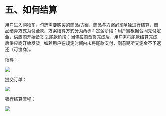 # 五、如何结算

用户进入购物车，勾选需要购买的商品/方案，商品与方案必须单独进行结算，商品结算方式为付全款，方案结算方式分为两步:1.定金阶段：用户需根据合同先付定金，供应商开始备货 2.尾款阶段：当供应商备货完成后，用户需将尾款结算完成后供应商开始发货，如若用户在规定时间内未将尾款支付，则前期所交定金不予返还（可协商）。

结算：

![](https://i.imgur.com/FwZvhoB.png)

提交订单：

![](https://i.imgur.com/GEolG50.png)

银行结算流程：

![](https://i.imgur.com/SVW0GYu.png)